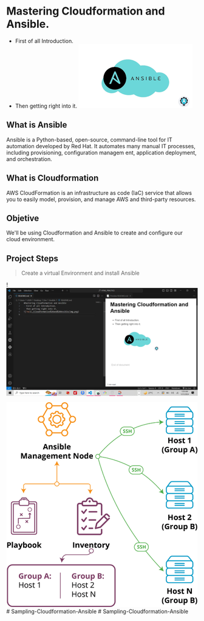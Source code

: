 # Mastering Cloudformation and Ansible. 
- First of all Introduction.
- Then getting right into it.
![Jay](./img.png)

## What is Ansible

Ansible is a Python-based, open-source, command-line tool for IT automation developed by Red Hat. It automates many manual IT processes, including provisioning, configuration managem
ent, application deployment, and orchestration.

## What is Cloudformation
AWS CloudFormation is an infrastructure as code (IaC) service that allows you to easily model, provision, and manage AWS and third-party resources.

## Objetive
We'll be using Cloudformation and Ansible to create and configure our cloud environment.


## Project Steps
> Create a virtual Environment and install Ansible



!![Jay](./01.png)

![jayw](img01.webp)
#   S a m p l i n g - C l o u d f o r m a t i o n - A n s i b l e 
 
 #   S a m p l i n g - C l o u d f o r m a t i o n - A n s i b l e 
 
 
